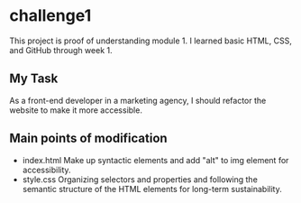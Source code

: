# challenge1

This project is proof of understanding module 1. I learned basic HTML, CSS, and GitHub through week 1.

## My Task

As a front-end developer in a marketing agency, I should refactor the website to make it more accessible.

## Main points of modification

- index.html
  Make up syntactic elements and add "alt" to img element for accessibility.
- style.css
  Organizing selectors and properties and following the semantic structure of the HTML elements for long-term sustainability.
